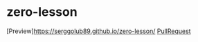# zero-lesson
[Preview]https://serggolub89.github.io/zero-lesson/
[PullRequest](https://github.com/serggolub89/zero-lesson/pull/1/files)
